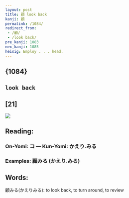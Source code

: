 ```yaml
---
layout: post
title: 顧 look back
kanji: 顧
permalink: /1084/
redirect_from:
 - /顧/
 - /look back/
pre_kanji: 1083
nex_kanji: 1085
heisig: Employ . . . head.
---
```


## {1084}

## `look back`

## [21]

<div class="stroke"><img src="E9A1A7.png" /></div>

## Reading:

### On-Yomi: コ &mdash; Kun-Yomi: かえり.みる

### Examples: 顧みる (かえり.みる)

## Words:

顧みる(かえりみる): to look back, to turn around, to review
